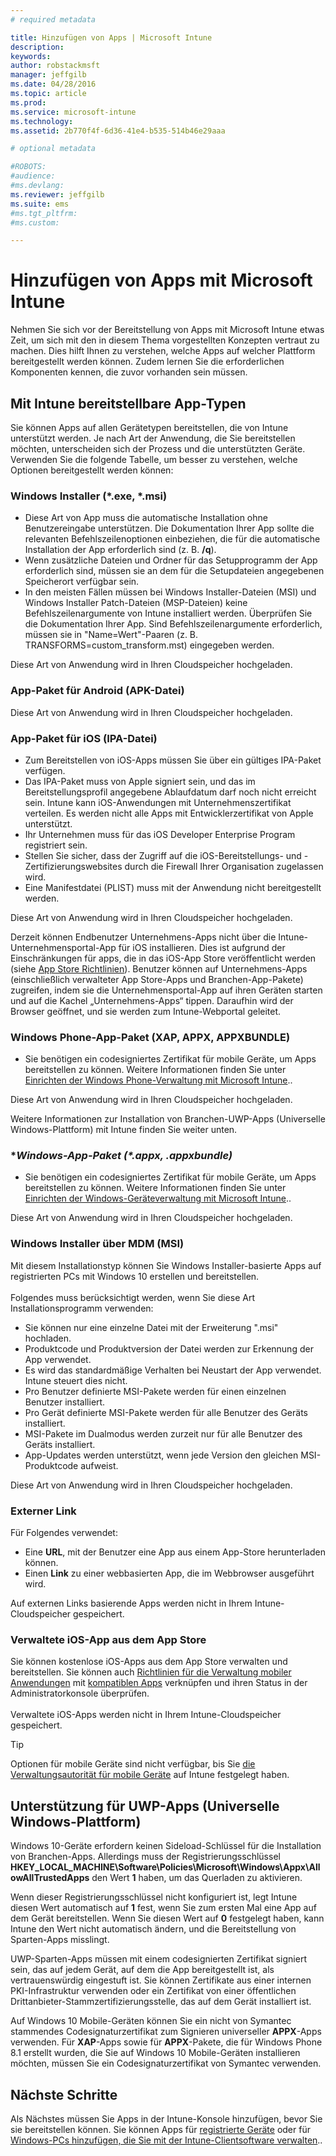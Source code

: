 ```yaml
---
# required metadata

title: Hinzufügen von Apps | Microsoft Intune
description:
keywords:
author: robstackmsft
manager: jeffgilb
ms.date: 04/28/2016
ms.topic: article
ms.prod:
ms.service: microsoft-intune
ms.technology:
ms.assetid: 2b770f4f-6d36-41e4-b535-514b46e29aaa

# optional metadata

#ROBOTS:
#audience:
#ms.devlang:
ms.reviewer: jeffgilb
ms.suite: ems
#ms.tgt_pltfrm:
#ms.custom:

---
```


# Hinzufügen von Apps mit Microsoft Intune
Nehmen Sie sich vor der Bereitstellung von Apps mit Microsoft Intune etwas Zeit, um sich mit den in diesem Thema vorgestellten Konzepten vertraut zu machen. Dies hilft Ihnen zu verstehen, welche Apps auf welcher Plattform bereitgestellt werden können. Zudem lernen Sie die erforderlichen Komponenten kennen, die zuvor vorhanden sein müssen.

## Mit Intune bereitstellbare App-Typen
Sie können Apps auf allen Gerätetypen bereitstellen, die von Intune unterstützt werden. Je nach Art der Anwendung, die Sie bereitstellen möchten, unterscheiden sich der Prozess und die unterstützten Geräte. Verwenden Sie die folgende Tabelle, um besser zu verstehen, welche Optionen bereitgestellt werden können:


### **Windows Installer (&#42;.exe, &#42;.msi)**
- Diese Art von App muss die automatische Installation ohne Benutzereingabe unterstützen. Die Dokumentation Ihrer App sollte die relevanten Befehlszeilenoptionen einbeziehen, die für die automatische Installation der App erforderlich sind (z. B. **/q**).
- Wenn zusätzliche Dateien und Ordner für das Setupprogramm der App erforderlich sind, müssen sie an dem für die Setupdateien angegebenen Speicherort verfügbar sein.
- In den meisten Fällen müssen bei Windows Installer-Dateien (MSI) und Windows Installer Patch-Dateien (MSP-Dateien) keine Befehlszeilenargumente von Intune installiert werden. Überprüfen Sie die Dokumentation Ihrer App. Sind Befehlszeilenargumente erforderlich, müssen sie in "Name=Wert"-Paaren (z. B. TRANSFORMS=custom_transform.mst) eingegeben werden.

Diese Art von Anwendung wird in Ihren Cloudspeicher hochgeladen.
### **App-Paket für Android (APK-Datei)**
Diese Art von Anwendung wird in Ihren Cloudspeicher hochgeladen.
### **App-Paket für iOS (IPA-Datei)**
- Zum Bereitstellen von iOS-Apps müssen Sie über ein gültiges IPA-Paket verfügen.
- Das IPA-Paket muss von Apple signiert sein, und das im Bereitstellungsprofil angegebene Ablaufdatum darf noch nicht erreicht sein. Intune kann iOS-Anwendungen mit Unternehmenszertifikat verteilen. Es werden nicht alle Apps mit Entwicklerzertifikat von Apple unterstützt.
- Ihr Unternehmen muss für das iOS Developer Enterprise Program registriert sein.
- Stellen Sie sicher, dass der Zugriff auf die iOS-Bereitstellungs- und -Zertifizierungswebsites durch die Firewall Ihrer Organisation zugelassen wird.
- Eine Manifestdatei (PLIST) muss mit der Anwendung nicht bereitgestellt werden.

Diese Art von Anwendung wird in Ihren Cloudspeicher hochgeladen.

Derzeit können Endbenutzer Unternehmens-Apps nicht über die Intune-Unternehmensportal-App für iOS installieren. Dies ist aufgrund der Einschränkungen für apps, die in das iOS-App Store veröffentlicht werden (siehe [App Store Richtlinien](https://developer.apple.com/app-store/review/guidelines/)). Benutzer können auf Unternehmens-Apps (einschließlich verwalteter App Store-Apps und Branchen-App-Pakete) zugreifen, indem sie die Unternehmensportal-App auf ihren Geräten starten und auf die Kachel „Unternehmens-Apps“ tippen. Daraufhin wird der Browser geöffnet, und sie werden zum Intune-Webportal geleitet.

### **Windows Phone-App-Paket (XAP, APPX, APPXBUNDLE)**
- Sie benötigen ein codesigniertes Zertifikat für mobile Geräte, um Apps bereitstellen zu können. Weitere Informationen finden Sie unter [Einrichten der Windows Phone-Verwaltung mit Microsoft Intune](set-up-windows-phone-management-with-microsoft-intune.md)..

Diese Art von Anwendung wird in Ihren Cloudspeicher hochgeladen.

Weitere Informationen zur Installation von Branchen-UWP-Apps (Universelle Windows-Plattform) mit Intune finden Sie weiter unten.

### **Windows-App-Paket (*.appx, *.appxbundle)**
- Sie benötigen ein codesigniertes Zertifikat für mobile Geräte, um Apps bereitstellen zu können. Weitere Informationen finden Sie unter [Einrichten der Windows-Geräteverwaltung mit Microsoft Intune](set-up-windows-device-management-with-microsoft-intune.md)..

Diese Art von Anwendung wird in Ihren Cloudspeicher hochgeladen.
### **Windows Installer über MDM (MSI)**
Mit diesem Installationstyp können Sie Windows Installer-basierte Apps auf registrierten PCs mit Windows 10 erstellen und bereitstellen.<br /><br />Folgendes muss berücksichtigt werden, wenn Sie diese Art Installationsprogramm verwenden:
- Sie können nur eine einzelne Datei mit der Erweiterung ".msi" hochladen.
- Produktcode und Produktversion der Datei werden zur Erkennung der App verwendet.
- Es wird das standardmäßige Verhalten bei Neustart der App verwendet. Intune steuert dies nicht.
- Pro Benutzer definierte MSI-Pakete werden für einen einzelnen Benutzer installiert.
- Pro Gerät definierte MSI-Pakete werden für alle Benutzer des Geräts installiert.
- MSI-Pakete im Dualmodus werden zurzeit nur für alle Benutzer des Geräts installiert.
- App-Updates werden unterstützt, wenn jede Version den gleichen MSI-Produktcode aufweist.

Diese Art von Anwendung wird in Ihren Cloudspeicher hochgeladen.
### **Externer Link**
Für Folgendes verwendet:
- Eine **URL**, mit der Benutzer eine App aus einem App-Store herunterladen können.
- Einen **Link** zu einer webbasierten App, die im Webbrowser ausgeführt wird.

Auf externen Links basierende Apps werden nicht in Ihrem Intune-Cloudspeicher gespeichert.
### **Verwaltete iOS-App aus dem App Store**
Sie können kostenlose iOS-Apps aus dem App Store verwalten und bereitstellen. Sie können auch [Richtlinien für die Verwaltung mobiler Anwendungen](configure-and-deploy-mobile-application-management-policies-in-the-microsoft-intune-console.md) mit [kompatiblen Apps](https://www.microsoft.com/en-us/server-cloud/products/microsoft-intune/partners.aspx) verknüpfen und ihren Status in der Administratorkonsole überprüfen.<br /><br />Verwaltete iOS-Apps werden nicht in Ihrem Intune-Cloudspeicher gespeichert.
> [!TIP]
> Optionen für mobile Geräte sind nicht verfügbar, bis Sie [die Verwaltungsautorität für mobile Geräte](get-ready-to-enroll-devices-in-microsoft-intune.md) auf Intune festgelegt haben.

## Unterstützung für UWP-Apps (Universelle Windows-Plattform)
Windows 10-Geräte erfordern keinen Sideload-Schlüssel für die Installation von Branchen-Apps. Allerdings muss der Registrierungsschlüssel **HKEY_LOCAL_MACHINE\Software\Policies\Microsoft\Windows\Appx\AllowAllTrustedApps** den Wert **1** haben, um das Querladen zu aktivieren.

Wenn dieser Registrierungsschlüssel nicht konfiguriert ist, legt Intune diesen Wert automatisch auf **1** fest, wenn Sie zum ersten Mal eine App auf dem Gerät bereitstellen. Wenn Sie diesen Wert auf **0** festgelegt haben, kann Intune den Wert nicht automatisch ändern, und die Bereitstellung von Sparten-Apps misslingt.

UWP-Sparten-Apps müssen mit einem codesignierten Zertifikat signiert sein, das auf jedem Gerät, auf dem die App bereitgestellt ist, als vertrauenswürdig eingestuft ist. Sie können Zertifikate aus einer internen PKI-Infrastruktur verwenden oder ein Zertifikat von einer öffentlichen Drittanbieter-Stammzertifizierungsstelle, das auf dem Gerät installiert ist.

Auf Windows 10 Mobile-Geräten können Sie ein nicht von Symantec stammendes Codesignaturzertifikat zum Signieren universeller **APPX**-Apps verwenden. Für **XAP**-Apps sowie für **APPX**-Pakete, die für Windows Phone 8.1 erstellt wurden, die Sie auf Windows 10 Mobile-Geräten installieren möchten, müssen Sie ein Codesignaturzertifikat von Symantec verwenden.

## Nächste Schritte 

Als Nächstes müssen Sie Apps in der Intune-Konsole hinzufügen, bevor Sie sie bereitstellen können. Sie können Apps für [registrierte Geräte](add-apps-for-mobile-devices-in-microsoft-intune.md) oder für [Windows-PCs hinzufügen, die Sie mit der Intune-Clientsoftware verwalten](add-apps-for-windows-pcs-in-microsoft-intune.md)..

<!--HONumber=May16_HO1-->


